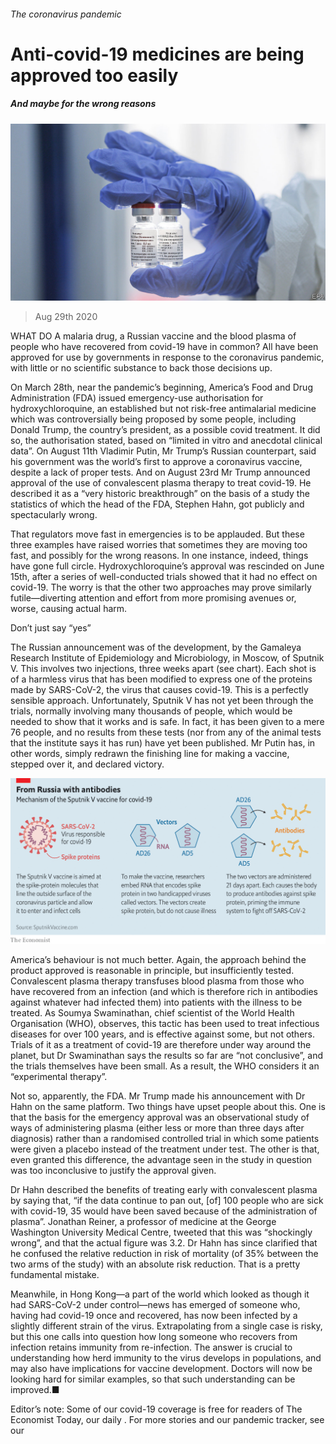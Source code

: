 ###### The coronavirus pandemic

# Anti-covid-19 medicines are being approved too easily 

##### And maybe for the wrong reasons 

![image](images/20200829_STP501.jpg) 

> Aug 29th 2020 

WHAT DO A malaria drug, a Russian vaccine and the blood plasma of people who have recovered from covid-19 have in common? All have been approved for use by governments in response to the coronavirus pandemic, with little or no scientific substance to back those decisions up.

On March 28th, near the pandemic’s beginning, America’s Food and Drug Administration (FDA) issued emergency-use authorisation for hydroxychloroquine, an established but not risk-free antimalarial medicine which was controversially being proposed by some people, including Donald Trump, the country’s president, as a possible covid treatment. It did so, the authorisation stated, based on “limited in vitro and anecdotal clinical data”. On August 11th Vladimir Putin, Mr Trump’s Russian counterpart, said his government was the world’s first to approve a coronavirus vaccine, despite a lack of proper tests. And on August 23rd Mr Trump announced approval of the use of convalescent plasma therapy to treat covid-19. He described it as a “very historic breakthrough” on the basis of a study the statistics of which the head of the FDA, Stephen Hahn, got publicly and spectacularly wrong.


That regulators move fast in emergencies is to be applauded. But these three examples have raised worries that sometimes they are moving too fast, and possibly for the wrong reasons. In one instance, indeed, things have gone full circle. Hydroxychloroquine’s approval was rescinded on June 15th, after a series of well-conducted trials showed that it had no effect on covid-19. The worry is that the other two approaches may prove similarly futile—diverting attention and effort from more promising avenues or, worse, causing actual harm.

Don’t just say “yes”

The Russian announcement was of the development, by the Gamaleya Research Institute of Epidemiology and Microbiology, in Moscow, of Sputnik V. This involves two injections, three weeks apart (see chart). Each shot is of a harmless virus that has been modified to express one of the proteins made by SARS-CoV-2, the virus that causes covid-19. This is a perfectly sensible approach. Unfortunately, Sputnik V has not yet been through the trials, normally involving many thousands of people, which would be needed to show that it works and is safe. In fact, it has been given to a mere 76 people, and no results from these tests (nor from any of the animal tests that the institute says it has run) have yet been published. Mr Putin has, in other words, simply redrawn the finishing line for making a vaccine, stepped over it, and declared victory.

![image](images/20200829_STC953.png) 


America’s behaviour is not much better. Again, the approach behind the product approved is reasonable in principle, but insufficiently tested. Convalescent plasma therapy transfuses blood plasma from those who have recovered from an infection (and which is therefore rich in antibodies against whatever had infected them) into patients with the illness to be treated. As Soumya Swaminathan, chief scientist of the World Health Organisation (WHO), observes, this tactic has been used to treat infectious diseases for over 100 years, and is effective against some, but not others. Trials of it as a treatment of covid-19 are therefore under way around the planet, but Dr Swaminathan says the results so far are “not conclusive”, and the trials themselves have been small. As a result, the WHO considers it an “experimental therapy”.

Not so, apparently, the FDA. Mr Trump made his announcement with Dr Hahn on the same platform. Two things have upset people about this. One is that the basis for the emergency approval was an observational study of ways of administering plasma (either less or more than three days after diagnosis) rather than a randomised controlled trial in which some patients were given a placebo instead of the treatment under test. The other is that, even granted this difference, the advantage seen in the study in question was too inconclusive to justify the approval given.

Dr Hahn described the benefits of treating early with convalescent plasma by saying that, “if the data continue to pan out, [of] 100 people who are sick with covid-19, 35 would have been saved because of the administration of plasma”. Jonathan Reiner, a professor of medicine at the George Washington University Medical Centre, tweeted that this was “shockingly wrong”, and that the actual figure was 3.2. Dr Hahn has since clarified that he confused the relative reduction in risk of mortality (of 35% between the two arms of the study) with an absolute risk reduction. That is a pretty fundamental mistake.

Meanwhile, in Hong Kong—a part of the world which looked as though it had SARS-CoV-2 under control—news has emerged of someone who, having had covid-19 once and recovered, has now been infected by a slightly different strain of the virus. Extrapolating from a single case is risky, but this one calls into question how long someone who recovers from infection retains immunity from re-infection. The answer is crucial to understanding how herd immunity to the virus develops in populations, and may also have implications for vaccine development. Doctors will now be looking hard for similar examples, so that such understanding can be improved.■

Editor’s note: Some of our covid-19 coverage is free for readers of The Economist Today, our daily . For more stories and our pandemic tracker, see our 

